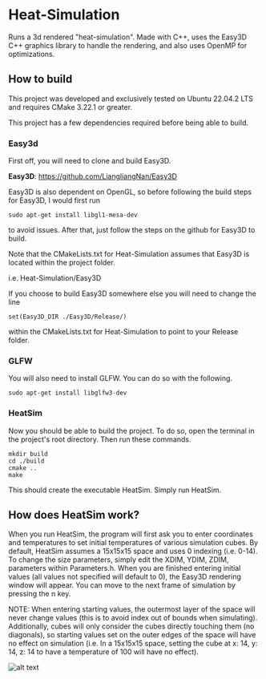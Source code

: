 # Heat-Simulation

Runs a 3d rendered "heat-simulation". Made with C++, uses the Easy3D C++ graphics library to handle the rendering, and also uses OpenMP for optimizations.

## How to build
This project was developed and exclusively tested on Ubuntu 22.04.2 LTS and requires CMake 3.22.1 or greater.

This project has a few dependencies required before being able to build.

### Easy3d
First off, you will need to clone and build Easy3D.


**Easy3D**: https://github.com/LiangliangNan/Easy3D


Easy3D is also dependent on OpenGL, so before following the build steps for Easy3D, I would first run


    sudo apt-get install libgl1-mesa-dev


to avoid issues.
After that, just follow the steps on the github for Easy3D to build.


Note that the CMakeLists.txt for Heat-Simulation assumes that Easy3D is located within the project folder.


i.e. Heat-Simulation/Easy3D


If you choose to build Easy3D somewhere else you will need to change the line 


    set(Easy3D_DIR ./Easy3D/Release/)


within the CMakeLists.txt for Heat-Simulation to point to your Release folder.

### GLFW
You will also need to install GLFW. You can do so with the following.


    sudo apt-get install libglfw3-dev


### HeatSim
Now you should be able to build the project. To do so, open the terminal in the project's root directory. Then run these commands.

    mkdir build
    cd ./build
    cmake ..
    make

This should create the executable HeatSim. Simply run HeatSim.

## How does HeatSim work?

When you run HeatSim, the program will first ask you to enter coordinates and temperatures to set initial temperatures of various simulation cubes. By default, HeatSim assumes a 15x15x15 space and uses 0 indexing (i.e. 0-14). To change the size parameters, simply edit the XDIM, YDIM, ZDIM, parameters within Parameters.h. When you are finished entering initial values (all values not specified will default to 0), the Easy3D rendering window will appear. You can move to the next frame of simulation by pressing the n key.


NOTE: When entering starting values, the outermost layer of the space will never change values (this is to avoid index out of bounds when simulating). Additionally, cubes will only consider the cubes directly touching them (no diagonals), so starting values set on the outer edges of the space will have no effect on simulation (i.e. In a 15x15x15 space, setting the cube at x: 14, y: 14, z: 14 to have a temperature of 100 will have no effect).


![alt text](https://i.imgur.com/VwFYCy4.png)